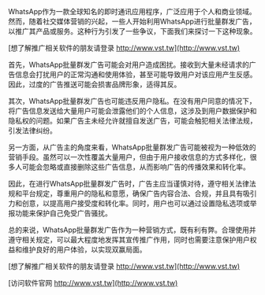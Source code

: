 WhatsApp作为一款全球知名的即时通讯应用程序，广泛应用于个人和商业领域。然而，随着社交媒体营销的兴起，一些人开始利用WhatsApp进行批量群发广告，以推广其产品或服务。这种行为引发了一些争议，下面我们来探讨一下这种现象。

[想了解推广相关软件的朋友请登录 http://www.vst.tw](http://www.vst.tw)

首先，WhatsApp批量群发广告可能会对用户造成困扰。接收到大量未经请求的广告信息会打扰用户的正常沟通和使用体验，甚至可能导致用户对该应用产生反感。因此，过度的广告推送可能会损害品牌形象，适得其反。

其次，WhatsApp批量群发广告也可能违反用户隐私。在没有用户同意的情况下，将广告信息发送给大量用户可能会泄露他们的个人信息，这涉及到用户数据保护和隐私权的问题。如果广告主未经允许就擅自发送广告，可能会触犯相关法律法规，引发法律纠纷。

另一方面，从广告主的角度来看，WhatsApp批量群发广告可能被视为一种低效的营销手段。虽然可以一次性覆盖大量用户，但由于用户接收信息的方式多样化，很多人可能会忽略或直接删除这些广告信息，从而影响广告的传播效果和转化率。

因此，在进行WhatsApp批量群发广告时，广告主应当谨慎对待，遵守相关法律法规和平台规定，尊重用户的隐私和意愿，确保广告内容合法、合规，并且具有吸引力和创意，以提高用户接受度和转化率。同时，用户也可以通过设置隐私选项或举报功能来保护自己免受广告骚扰。

总的来说，WhatsApp批量群发广告作为一种营销方式，既有利有弊。合理使用并遵守相关规定，可以最大程度地发挥其宣传推广作用，同时也需要注意保护用户权益和维护良好的用户体验，以实现双赢局面。

[想了解推广相关软件的朋友请登录 http://www.vst.tw](http://www.vst.tw)


[访问软件官网 http://www.vst.tw](http://www.vst.tw)
